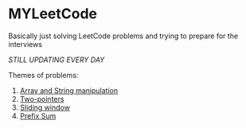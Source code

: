 # MYLeetCode
Basically just solving LeetCode problems and trying to prepare for the interviews

_STILL UPDATING EVERY DAY_

Themes of problems:
1. [Array and String manipulation](https://github.com/paiksonn/MYLeetCode/tree/main/Array_and_String)
2. [Two-pointers](https://github.com/paiksonn/MYLeetCode/tree/main/two_pointers)
3. [Sliding window](https://github.com/paiksonn/MYLeetCode/tree/main/Sliding_window)
4. [Prefix Sum](https://github.com/paiksonn/MYLeetCode/tree/main/Prefix_sum)
